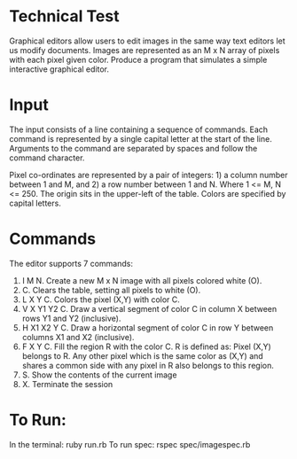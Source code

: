 Technical Test
===============

Graphical editors allow users to edit images in the same way text editors let us modify documents. Images are represented as an M x N array of pixels with each pixel given color. Produce a program that simulates a simple interactive graphical editor.


Input
===============
The input consists of a line containing a sequence of commands. Each command is represented by a single capital letter at the start of the line. Arguments to the command are separated by spaces and follow the command character.

Pixel co-ordinates are represented by a pair of integers: 1) a column number between 1 and M, and 2) a row number between 1 and N. Where 1 <= M, N <= 250. The origin sits in the upper-left of the table. Colors are specified by capital letters.


Commands
===============
The editor supports 7 commands:

1. I M N. Create a new M x N image with all pixels colored white (O).
2. C. Clears the table, setting all pixels to white (O).
3. L X Y C. Colors the pixel (X,Y) with color C.
4. V X Y1 Y2 C. Draw a vertical segment of color C in column X between rows Y1 and Y2 (inclusive). 
5. H X1 X2 Y C. Draw a horizontal segment of color C in row Y between columns X1 and X2 (inclusive).
6. F X Y C. Fill the region R with the color C. R is defined as: Pixel (X,Y) belongs to R. Any other pixel which is the same color as (X,Y) and shares a common side with any pixel in R also belongs to this region. 
7. S. Show the contents of the current image
8. X. Terminate the session


To Run:
===============
In the terminal: ruby run.rb
To run spec: rspec spec/imagespec.rb